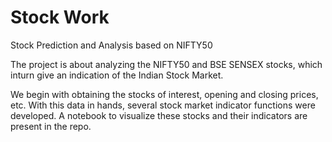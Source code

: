 # Stock Work
Stock Prediction and Analysis based on NIFTY50

The project is about analyzing the NIFTY50 and BSE SENSEX stocks, which inturn give an indication of the Indian Stock Market.

We begin with obtaining the stocks of interest, opening and closing prices, etc. With this data in hands, several stock market indicator functions were developed. A notebook to visualize these stocks and their indicators are present in the repo.



